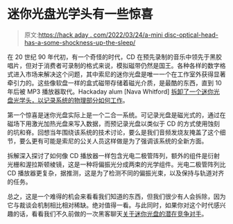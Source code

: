 # 迷你光盘光学头有一些惊喜

> 原文:[https://hack aday . com/2022/03/24/a-mini disc-optical-head-has-a-some-shockness-up-the-sleep/](https://hackaday.com/2022/03/24/a-minidisc-optical-head-has-a-few-surprises-up-its-sleeve/)

在 20 世纪 90 年代初，有一个奇怪的时代，CD 在预先录制的音乐中领先于黑胶唱片，但对于消费者可录制的格式来说，模拟磁带仍然是国王。各种各样的数字格式进入市场来解决这个问题，其中索尼的迷你光盘是唯一一个在工作室外获得显著牵引力的。这些像软盘一样的盒式磁带存储着磁光介质，是最酷的东西，直到 10 年后被 MP3 播放器取代。Hackaday alum [Nava Whitford] [拆卸了一个迷你光盘光学头，以记录系统的物理部分如何工作](https://everydaything.substack.com/p/a-minidisc-optical-sled-y090a)。

第一个惊喜是迷你光盘实际上是一个二合一系统。可记录光盘是磁光式的，通过在磁场下用激光加热光盘来写入数据，而预记录光盘以类似于 CD 的方式使用蚀刻的坑和脊。回想当年围绕该系统的技术讨论，要么是我们音频发烧友掩盖了这个细节，要么更有可能是索尼的公关人员这样做是为了强调该系统的全新方面。

拆解深入探讨了如何像 CD 播放器一样包含光电二极管阵列，额外的组件是衍射光栅和渥拉斯顿棱镜，这是一种将偏振光分成两束的光学组件。光电二极管阵列比 CD 播放器更复杂，据推测，这是为了检测不同的偏振光束，以及保持与轨道对齐的任务。

总之，这是一个难得的机会来看看我们知道的东西，但我们很少有人会拆除，因为它与裁谈会机制相比相对稀缺。绝对值得一看。与此同时，如果你对这个时代感兴趣的话，看看我们不久前做的一次黑客聊天[关于迷你光盘的潜在竞争对手](https://hackaday.com/2017/11/29/friday-hack-chat-reverse-engineering-the-digital-compact-cassette/)。